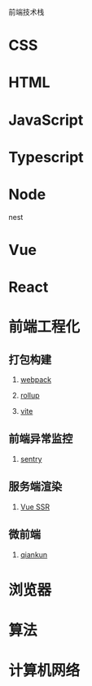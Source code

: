 前端技术栈

# CSS

# HTML

# JavaScript

# Typescript

# Node
  
  nest

# Vue

# React

# 前端工程化

## 打包构建 

1. [webpack](https://webpack.docschina.org/)

2. [rollup](https://www.rollupjs.com/)

3. [vite](https://cn.vitejs.dev/)

## 前端异常监控 

1. [sentry](https://docs.sentry.io/)

## 服务端渲染

1. [Vue SSR](https://ssr.vuejs.org/zh/)

## 微前端

1. [qiankun](https://qiankun.umijs.org/zh/guide)

# 浏览器

# 算法

# 计算机网络
